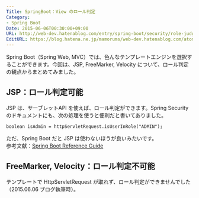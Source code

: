 ```yaml
---
Title: SpringBoot：View のロール判定
Category:
- Spring Boot
Date: 2015-06-06T00:30:00+09:00
URL: http://web-dev.hatenablog.com/entry/spring-boot/security/role-judgment-in-view
EditURL: https://blog.hatena.ne.jp/mamorums/web-dev.hatenablog.com/atom/entry/10328749687179340970
---
```


Spring Boot（Spring Web, MVC）では、色んなテンプレートエンジンを選択することができます。今回は、JSP, FreeMarker, Velocity について、ロール判定の観点からまとめてみました。


## JSP：ロール判定可能
JSP は、サーブレットAPI を使えば、ロール判定ができます。Spring Security のドキュメントにも、次の処理を使うと便利だと書いてありました。

```
boolean isAdmin = httpServletRequest.isUserInRole("ADMIN");
```

ただ、Spring Boot だと JSP は使わないほうが良いみたいです。  
参考文献：[Spring Boot Reference Guide](http://docs.spring.io/spring-boot/docs/current/reference/htmlsingle/#boot-features-spring-mvc-template-engines)


## FreeMarker, Velocity：ロール判定不可能
テンプレートで HttpServletRequest が取れず、ロール判定ができませんでした（2015.06.06 ブログ執筆時）。
